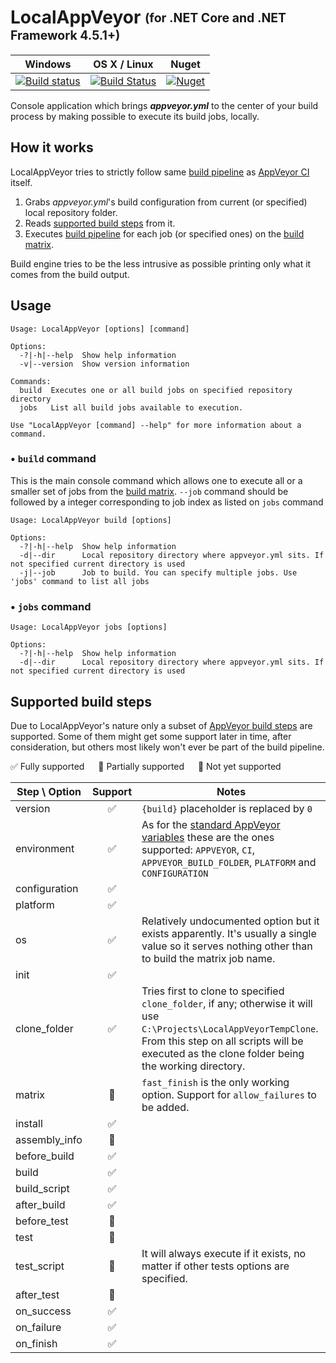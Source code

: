 # LocalAppVeyor <sub><sup>(for .NET Core and .NET Framework 4.5.1+)</sub></sub>

| Windows | OS X / Linux  | Nuget  |
| ------------- |:-------------:| ----- |
|[![Build status](https://ci.appveyor.com/api/projects/status/hpi2lwuhrr2qbhfm?svg=true)](https://ci.appveyor.com/project/joaope/localappveyor)|[![Build Status](https://travis-ci.org/joaope/LocalAppVeyor.svg?branch=master)](https://travis-ci.org/joaope/LocalAppVeyor)|[![Nuget](https://img.shields.io/nuget/v/LocalAppVeyor.svg?maxAge=0)](https://www.nuget.org/packages/LocalAppVeyor/)|

Console application which brings _**appveyor.yml**_ to the center of your build process by making possible to execute 
its build jobs, locally.

## How it works
LocalAppVeyor tries to strictly follow same [build pipeline](https://www.appveyor.com/docs/build-configuration/#build-pipeline) 
as [AppVeyor CI](https://appveyor.com) itself.

1. Grabs _appveyor.yml_'s build configuration from current (or specified) local repository folder.
2. Reads [supported build steps](#supported-build-steps) from it.
3. Executes [build pipeline](https://www.appveyor.com/docs/build-configuration/#build-pipeline) for each job (or specified ones)
on the [build matrix](https://www.appveyor.com/docs/build-configuration/#build-matrix).

Build engine tries to be the less intrusive as possible printing only what it comes from the build output.

## Usage
```
Usage: LocalAppVeyor [options] [command]

Options:
  -?|-h|--help  Show help information
  -v|--version  Show version information

Commands:
  build  Executes one or all build jobs on specified repository directory
  jobs   List all build jobs available to execution.

Use "LocalAppVeyor [command] --help" for more information about a command.
```

### • `build` command
This is the main console command which allows one to execute all or a smaller set of jobs from the 
[build matrix](https://www.appveyor.com/docs/build-configuration/#build-matrix). `--job` command should be followed by a integer
corresponding to job index as listed on `jobs` command
```
Usage: LocalAppVeyor build [options]

Options:
  -?|-h|--help  Show help information
  -d|--dir      Local repository directory where appveyor.yml sits. If not specified current directory is used
  -j|--job      Job to build. You can specify multiple jobs. Use 'jobs' command to list all jobs
```

### • `jobs` command
```
Usage: LocalAppVeyor jobs [options]

Options:
  -?|-h|--help  Show help information
  -d|--dir      Local repository directory where appveyor.yml sits. If not specified current directory is used
```

## Supported build steps
Due to LocalAppVeyor's nature only a subset of [AppVeyor build steps](https://www.appveyor.com/docs/build-configuration/#build-pipeline)
are supported. Some of them might get some support later in time, after consideration, but others most likely won't ever be part 
of the build pipeline.

:white_check_mark: Fully supported &emsp; :large_blue_circle: Partially supported &emsp; :red_circle: Not yet supported

| Step \ Option  | Support           | Notes  |
| ------------- |:-------------:| ----- |
| version | :white_check_mark: | `{build}` placeholder is replaced by `0`
| environment | :white_check_mark: | As for the [standard AppVeyor variables](https://www.appveyor.com/docs/environment-variables/) these are the ones supported: `APPVEYOR`, `CI`, `APPVEYOR_BUILD_FOLDER`, `PLATFORM` and `CONFIGURATION` |
| configuration | :white_check_mark: | |
| platform | :white_check_mark: | |
| os | :white_check_mark: | Relatively undocumented option but it exists apparently. It's usually a single value so it serves nothing other than to build the matrix job name. |
| init | :white_check_mark: | |
| clone_folder | :white_check_mark: | Tries first to clone to specified `clone_folder`, if any; otherwise it will use `C:\Projects\LocalAppVeyorTempClone`. From this step on all scripts will be executed as the clone folder being the working directory. |
| matrix | :large_blue_circle: | `fast_finish` is the only working option. Support for `allow_failures` to be added. |
| install | :white_check_mark: | |
| assembly_info | :red_circle: | |
| before_build | :white_check_mark: | |
| build | :white_check_mark: | |
| build_script | :white_check_mark: | |
| after_build | :white_check_mark: | |
| before_test | :red_circle: | |
| test | :red_circle: | |
| test_script | :large_blue_circle: | It will always execute if it exists, no matter if other tests options are specified. |
| after_test | :red_circle: | |
| on_success | :white_check_mark: | |
| on_failure | :white_check_mark: | |
| on_finish | :white_check_mark: | |
